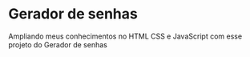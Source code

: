 # Gerador de senhas 

Ampliando meus conhecimentos no HTML CSS e JavaScript com esse projeto do Gerador de senhas
